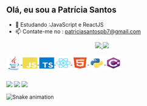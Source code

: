 ## Olá, eu sou a Patrícia Santos

- 🌱 Estudando :JavaScript e ReactJS
- 📫 Contate-me no : patriciasantospb7@gmail.com

<div align="center"> 
  <a href="https://github.com/santospatricia11">
  <img height="180em" src="https://github-readme-stats.vercel.app/api?username=santospatricia11&show_icons=true&theme=dracula&include_all_commits=true&count_private=true"/>
  <img height="180em" src="https://github-readme-stats.vercel.app/api/top-langs/?username=santospatricia11&layout=compact&langs_count=7&theme=dracula"/>
</div>
<div style="display: inline_block"><br>
  <img align="center" alt="Java" width="38" src="https://github.com/devicons/devicon/blob/master/icons/java/java-original.svg">
  <img align="center" alt="paty-Js" height="30" width="40" src="https://raw.githubusercontent.com/devicons/devicon/master/icons/javascript/javascript-plain.svg">
  <img align="center" alt="paty-Ts" height="30" width="40" src="https://raw.githubusercontent.com/devicons/devicon/master/icons/typescript/typescript-plain.svg">
  <img align="center" alt="paty-React" height="30" width="40" src="https://raw.githubusercontent.com/devicons/devicon/master/icons/react/react-original.svg">
  <img align="center" alt="paty-HTML" height="30" width="40" src="https://raw.githubusercontent.com/devicons/devicon/master/icons/html5/html5-original.svg">
  <img align="center" alt="paty-Python" height="30" width="40" src="https://raw.githubusercontent.com/devicons/devicon/master/icons/python/python-original.svg">
  <img align="center" alt="paty-Csharp" height="30" width="40" src="https://raw.githubusercontent.com/devicons/devicon/master/icons/csharp/csharp-original.svg">
 
</div>
  
  ##
 
<div>

<a href="https://discord.com/channels/@me" target="_blank"><img src="https://img.shields.io/badge/Discord-7289DA?style=for-the-badge&logo=discord&logoColor=white" target="_blank"></a>
<a href = "mailto:patriciasantospb7@gmail.com"><img src="https://img.shields.io/badge/-Gmail-%23333?style=for-the-badge&logo=gmail&logoColor=white" target="_blank"></a>
<a href="https://www.linkedin.com/in/patr%C3%ADcia-santos11?lipi=urn%3Ali%3Apage%3Ad_flagship3_profile_view_base_contact_details%3BQuckqj%2FWTwmvpBjLdakJOA%3D%3D" target="_blank"><img src="https://img.shields.io/badge/-LinkedIn-%230077B5?style=for-the-badge&logo=linkedin&logoColor=white" target="_blank"></a>

![Snake animation](https://github.com/santospatricia11/santospatricia11/blob/output/github-contribution-grid-snake.svg)

</div>
